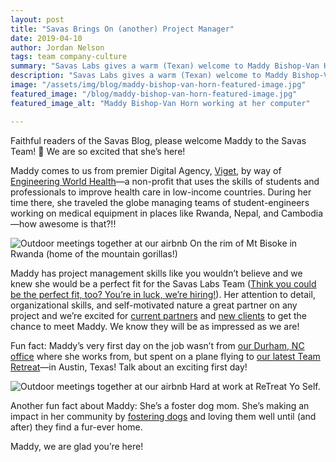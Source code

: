 ```yaml
---
layout: post
title: "Savas Brings On (another) Project Manager"
date: 2019-04-10
author: Jordan Nelson
tags: team company-culture
summary: "Savas Labs gives a warm (Texan) welcome to Maddy Bishop-Van Horn joining the team as a project manager."
description: "Savas Labs gives a warm (Texan) welcome to Maddy Bishop-Van Horn joining the team as a project manager."
image: "/assets/img/blog/maddy-bishop-van-horn-featured-image.jpg"
featured_image: "/blog/maddy-bishop-van-horn-featured-image.jpg"
featured_image_alt: "Maddy Bishop-Van Horn working at her computer"

---
```


Faithful readers of the Savas Blog, please welcome Maddy to the Savas Team! :wave: We are so excited that she’s here!

Maddy comes to us from premier Digital Agency, [Viget](https://viget.com), by way of [Engineering World Health](https://ewh.org)—a non-profit that uses the skills of students and professionals to improve health care in low-income countries. During her time there, she traveled the globe managing teams of student-engineers working on medical equipment in places like Rwanda, Nepal, and Cambodia—how awesome is that?!!

<div class="blog-image-large">
<img alt="Outdoor meetings together at our airbnb" src="/assets/img/blog/maddy-rwanda-mt-bisoke.jpg">
 <span class="caption">On the rim of Mt Bisoke in Rwanda (home of the mountain gorillas!)</span>
</div>

Maddy has project management skills like you wouldn’t believe and we knew she would be a perfect fit for the Savas Labs Team ([Think you could be the perfect fit, too? You’re in luck, we’re hiring!](https://savaslabs.com/careers/)). Her attention to detail, organizational skills, and self-motivated nature a great partner on any project and we’re excited for [current partners](https://savaslabs.com/results/) and [new clients](https://savaslabs.com/services/) to get the chance to meet Maddy. We know they will be as impressed as we are!

Fun fact: Maddy’s very first day on the job wasn’t from [our Durham, NC office](https://savaslabs.com/contact/) where she works from, but spent on a plane flying to [our latest Team Retreat](https://savaslabs.com/2019/04/08/savas-retreat-yo-self.html)—in Austin, Texas! Talk about an exciting first day!

<div class="blog-image-large">
<img alt="Outdoor meetings together at our airbnb" src="/assets/img/blog/maddy-austin-retreat.jpg">
 <span class="caption">Hard at work at ReTreat Yo Self.</span>
</div>

Another fun fact about Maddy: She’s a foster dog mom. She’s making an impact in her community by [fostering dogs](http://www.carolinaadoptabulls.com) and loving them well until (and after) they find a fur-ever home.

Maddy, we are glad you’re here!